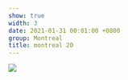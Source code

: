 ```yaml
---
show: true
width: 3
date: 2021-01-31 00:01:00 +0800
group: Montreal
title: montreal 20
---
```

<div>
<a href="/assets/images/photos/montreal/DSC00686.jpg" target="_blank">
    <img data-src="/assets/images/photos/montreal/DSC00686.jpg" class="lazy w-100 rounded-xl" src="{{ '/assets/images/empty_300x200.png' | relative_url }}">
</a>
</div>
